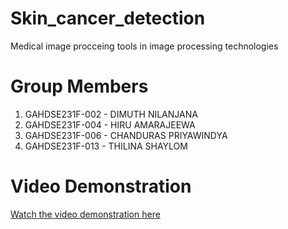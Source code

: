 # Skin_cancer_detection
Medical image procceing tools in image processing technologies

# Group Members

1. GAHDSE231F-002 - DIMUTH NILANJANA
2. GAHDSE231F-004 - HIRU AMARAJEEWA
3. GAHDSE231F-006 - CHANDURAS PRIYAWINDYA
4. GAHDSE231F-013 - THILINA SHAYLOM

# Video Demonstration

[Watch the video demonstration here](https://youtu.be/jBd00myfiaw?si=-jGWzwa_eGQ79JKS)
